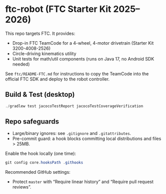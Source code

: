 # ftc-robot (FTC Starter Kit 2025–2026)

This repo targets FTC. It provides:

- Drop-in FTC TeamCode for a 4-wheel, 4-motor drivetrain (Starter Kit 3200-4008-2526)
- Circle-driving kinematics utility
- Unit tests for math/util components (runs on Java 17, no Android SDK needed)

See `ftc/README-FTC.md` for instructions to copy the TeamCode into the official FTC SDK and deploy to the robot controller.

## Build & Test (desktop)
```powershell
./gradlew test jacocoTestReport jacocoTestCoverageVerification
```

## Repo safeguards
- Large/binary ignores: see `.gitignore` and `.gitattributes`.
- Pre-commit guard: a hook blocks committing local distributions and files > 25MB.

Enable the hook locally (one time):
```powershell
git config core.hooksPath .githooks
```

Recommended GitHub settings:
- Protect `master` with “Require linear history” and “Require pull request reviews”.
